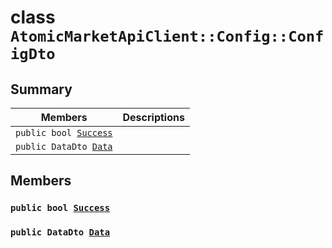 # class `AtomicMarketApiClient::Config::ConfigDto` 

## Summary

 Members                        | Descriptions                                
--------------------------------|---------------------------------------------
`public bool `[`Success`](#class_atomic_market_api_client_1_1_config_1_1_config_dto_1a506fb037fbb6bfe8f254c021a2c3cfac) | 
`public DataDto `[`Data`](#class_atomic_market_api_client_1_1_config_1_1_config_dto_1a65c0779654774581967081cf3136bd84) | 

## Members

### `public bool `[`Success`](#class_atomic_market_api_client_1_1_config_1_1_config_dto_1a506fb037fbb6bfe8f254c021a2c3cfac) 

### `public DataDto `[`Data`](#class_atomic_market_api_client_1_1_config_1_1_config_dto_1a65c0779654774581967081cf3136bd84) 

